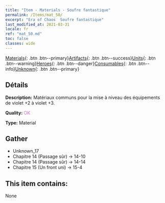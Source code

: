 ```yaml
---
title: "Item - Materials - Soufre fantastique"
permalink: /Items/mat_50/
excerpt: "Era of Chaos  Soufre fantastique"
last_modified_at: 2021-03-31
locale: fr
ref: "mat_50.md"
toc: false
classes: wide
---
```

 [Materials](/fr/Items/){: .btn .btn--primary}[Artifacts](/fr/Items/Artifacts/){: .btn .btn--success}[Units](/fr/Items/Units/){: .btn .btn--warning}[Heroes](/fr/Items/Heroes/){: .btn .btn--danger}[Consumables](/fr/Items/Consumables/){: .btn .btn--info}[Unknown](/fr/Items/Unknown/){: .btn .btn--primary}

## Détails
 **Description:** Matériaux communs pour la mise à niveau des équipements de violet +2 à violet +3.

 **Quality:** <span style="color: #DA70D6">OK</span>

 **Type:** Material

## Gather

*    Unknown_17 
*    Chapitre 14 (Passage sûr) -> 14-10 
*    Chapitre 14 (Passage sûr) -> 14-14 
*    Chapitre 15 (Un front uni) -> 15-4 

## This item contains:

  None

